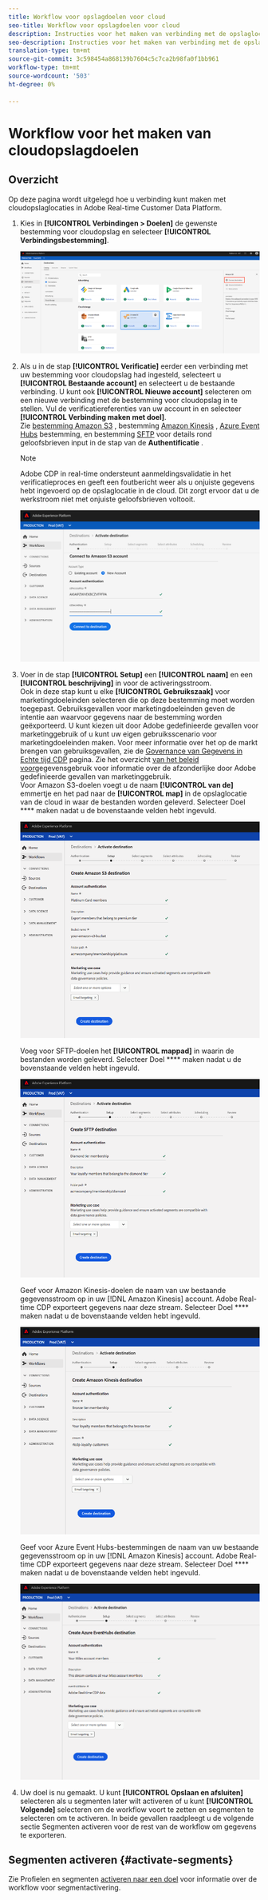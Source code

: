 ```yaml
---
title: Workflow voor opslagdoelen voor cloud
seo-title: Workflow voor opslagdoelen voor cloud
description: Instructies voor het maken van verbinding met de opslaglocaties van uw cloud
seo-description: Instructies voor het maken van verbinding met de opslaglocaties van uw cloud
translation-type: tm+mt
source-git-commit: 3c598454a868139b7604c5c7ca2b98fa0f1bb961
workflow-type: tm+mt
source-wordcount: '503'
ht-degree: 0%

---
```



# Workflow voor het maken van cloudopslagdoelen

## Overzicht

Op deze pagina wordt uitgelegd hoe u verbinding kunt maken met cloudopslaglocaties in Adobe Real-time Customer Data Platform.

1. Kies in **[!UICONTROL Verbindingen > Doelen]** de gewenste bestemming voor cloudopslag en selecteer **[!UICONTROL Verbindingsbestemming]**.

   ![Verbinding maken met bestemming voor cloudopslag](/help/rtcdp/destinations/assets/connect-cloud-destination.png)

2. Als u in de stap **[!UICONTROL Verificatie]** eerder een verbinding met uw bestemming voor cloudopslag had ingesteld, selecteert u **[!UICONTROL Bestaande account]** en selecteert u de bestaande verbinding. U kunt ook **[!UICONTROL Nieuwe account]** selecteren om een nieuwe verbinding met de bestemming voor cloudopslag in te stellen. Vul de verificatiereferenties van uw account in en selecteer **[!UICONTROL Verbinding maken met doel]**. <br> Zie [bestemming Amazon S3](/help/rtcdp/destinations/amazon-s3-destination.md) , bestemming [Amazon Kinesis](/help/rtcdp/destinations/amazon-kinesis-destination.md) , [Azure Event Hubs](/help/rtcdp/destinations/azure-event-hubs-destination.md) bestemming, en bestemming [SFTP](/help/rtcdp/destinations/sftp-destination.md) voor details rond geloofsbrieven input in de stap van de **Authentificatie** .

   >[!NOTE]
   >
   >Adobe CDP in real-time ondersteunt aanmeldingsvalidatie in het verificatieproces en geeft een foutbericht weer als u onjuiste gegevens hebt ingevoerd op de opslaglocatie in de cloud. Dit zorgt ervoor dat u de werkstroom niet met onjuiste geloofsbrieven voltooit.

   ![Verbinding maken met bestemming voor cloudopslag - verificatiestap](/help/rtcdp/destinations/assets/cloud-destinations-authentication-step.png)

3. Voer in de stap **[!UICONTROL Setup]** een **[!UICONTROL naam]** en een **[!UICONTROL beschrijving]** in voor de activeringsstroom. <br>
Ook in deze stap kunt u elke **[!UICONTROL Gebruikszaak]** voor marketingdoeleinden selecteren die op deze bestemming moet worden toegepast. Gebruiksgevallen voor marketingdoeleinden geven de intentie aan waarvoor gegevens naar de bestemming worden geëxporteerd. U kunt kiezen uit door Adobe gedefinieerde gevallen voor marketinggebruik of u kunt uw eigen gebruiksscenario voor marketingdoeleinden maken. Voor meer informatie over het op de markt brengen van gebruiksgevallen, zie de [Governance van Gegevens in Echte tijd CDP](/help/rtcdp/privacy/data-governance-overview.md#destinations) pagina. Zie het overzicht [van het beleid voor](/help/data-governance/policies/overview.md#core-actions)gegevensgebruik voor informatie over de afzonderlijke door Adobe gedefinieerde gevallen van marketinggebruik. <br>
Voor Amazon S3-doelen voegt u de naam **[!UICONTROL van de]** emmertje en het pad naar de **[!UICONTROL map]** in de opslaglocatie van de cloud in waar de bestanden worden geleverd. Selecteer Doel **** maken nadat u de bovenstaande velden hebt ingevuld.

   ![Verbinding maken met Amazon S3-bestemming voor cloudopslag - verificatiestap](/help/rtcdp/destinations/assets/amazon-s3-setup-step.png)

   Voeg voor SFTP-doelen het **[!UICONTROL mappad]** in waarin de bestanden worden geleverd. Selecteer Doel **** maken nadat u de bovenstaande velden hebt ingevuld.

   ![Verbinding maken met SFTP-cloudopslagbestemming - verificatiestap](/help/rtcdp/destinations/assets/sftp-destinations-setup-step.png)

   Geef voor Amazon Kinesis-doelen de naam van uw bestaande gegevensstroom op in uw [!DNL Amazon Kinesis] account. Adobe Real-time CDP exporteert gegevens naar deze stream. Selecteer Doel **** maken nadat u de bovenstaande velden hebt ingevuld.

   ![Verbinding maken met bestemming Kinesis-cloudopslag - verificatiestap](/help/rtcdp/destinations/assets/kinesis-destinations-setup-step.png)

   Geef voor Azure Event Hubs-bestemmingen de naam van uw bestaande gegevensstroom op in uw [!DNL Amazon Kinesis] account. Adobe Real-time CDP exporteert gegevens naar deze stream. Selecteer Doel **** maken nadat u de bovenstaande velden hebt ingevuld.

   ![Verbinding maken met bestemming Kinesis-cloudopslag - verificatiestap](/help/rtcdp/destinations/assets/eventhubs-destinations-setup-step.png)

4. Uw doel is nu gemaakt. U kunt **[!UICONTROL Opslaan en afsluiten]** selecteren als u segmenten later wilt activeren of u kunt **[!UICONTROL Volgende]** selecteren om de workflow voort te zetten en segmenten te selecteren om te activeren. In beide gevallen raadpleegt u de volgende sectie Segmenten [](#activate-segments)activeren voor de rest van de workflow om gegevens te exporteren.

## Segmenten activeren {#activate-segments}

Zie Profielen en segmenten [activeren naar een doel](/help/rtcdp/destinations/activate-destinations.md) voor informatie over de workflow voor segmentactivering.